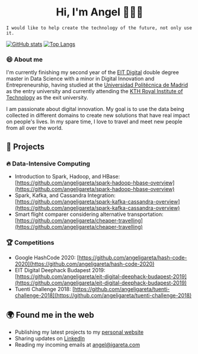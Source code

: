 <div align="center">
  <h1>Hi, I'm Angel 👋👨‍💻</h1>
</div>

```
I would like to help create the technology of the future, not only use it.
```

[![GitHub stats](https://github-readme-stats.vercel.app/api?username=angeligareta&show_icons=true&hide=issues&bg_color=30,e96443,904e95&title_color=fff&text_color=fff&icon_color=fff)](https://github.com/angeligareta)
[![Top Langs](https://github-readme-stats.vercel.app/api/top-langs/?username=angeligareta&layout=compact&bg_color=30,e96443,904e95&title_color=fff&text_color=fff)](https://github.com/angeligareta)


### 😄 About me 
I'm currently finishing my second year of the [EIT Digital](https://masterschool.eitdigital.eu/) double degree master in Data Science with a minor in Digital Innovation and Entrepreneurship, having studied at the [Universidad Politécnica de Madrid](http://www.upm.es/internacional) as the entry university and currently attending the [KTH Royal Institute of Technology](https://www.kth.se/) as the exit university.

I am passionate about digital innovation. My goal is to use the data being collected in different domains to create new solutions that have real impact on people's lives. In my spare time, I love to travel and meet new people from all over the world.

## 🔭 Projects
### 🔥 Data-Intensive Computing
- Introduction to Spark, Hadoop, and HBase: [https://github.com/angeligareta/spark-hadoop-hbase-overview](https://github.com/angeligareta/spark-hadoop-hbase-overview)
- Spark, Kafka, and Cassandra Integration: [https://github.com/angeligareta/spark-kafka-cassandra-overview](https://github.com/angeligareta/spark-kafka-cassandra-overview)
- Smart flight comparer considering alternative transportation: [https://github.com/angeligareta/cheaper-travelling](https://github.com/angeligareta/cheaper-travelling)

### 🏆 Competitions
- Google HashCode 2020: [https://github.com/angeligareta/hash-code-2020](https://github.com/angeligareta/hash-code-2020)
- EIT Digital Deephack Budapest 2019: [https://github.com/angeligareta/eit-digital-deephack-budapest-2019](https://github.com/angeligareta/eit-digital-deephack-budapest-2019)
- Tuenti Challenge 2018: [https://github.com/angeligareta/tuenti-challenge-2018](https://github.com/angeligareta/tuenti-challenge-2018)

## 🌍 Found me in the web 
- Publishing my latest projects to my [personal website](https://angeligareta.com/)
- Sharing updates on [LinkedIn](https://www.linkedin.com/in/angeligareta/)
- Reading my incoming emails at [angel@igareta.com](mailto:angel@igareta.com)

<!--
**angeligareta/angeligareta** is a ✨ _special_ ✨ repository because its `README.md` (this file) appears on your GitHub profile.

Here are some ideas to get you started:

- 🔭 I’m currently working on ...
- 👯 I’m looking to collaborate on ...
- 🤔 I’m looking for help with ...
- 💬 Ask me about ...
- 📫 How to reach me: ...
- 😄 Pronouns: ...
- ⚡ Fun fact: ...
-->
